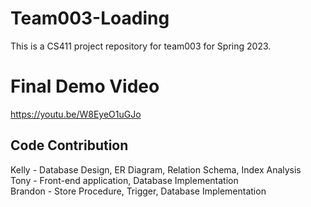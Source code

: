 # Team003-Loading
This is a CS411 project repository for team003 for Spring 2023.

# Final Demo Video
https://youtu.be/W8EyeO1uGJo

## Code Contribution
Kelly - Database Design, ER Diagram, Relation Schema, Index Analysis
<br>
Tony - Front-end application, Database Implementation
<br>
Brandon - Store Procedure, Trigger, Database Implementation

